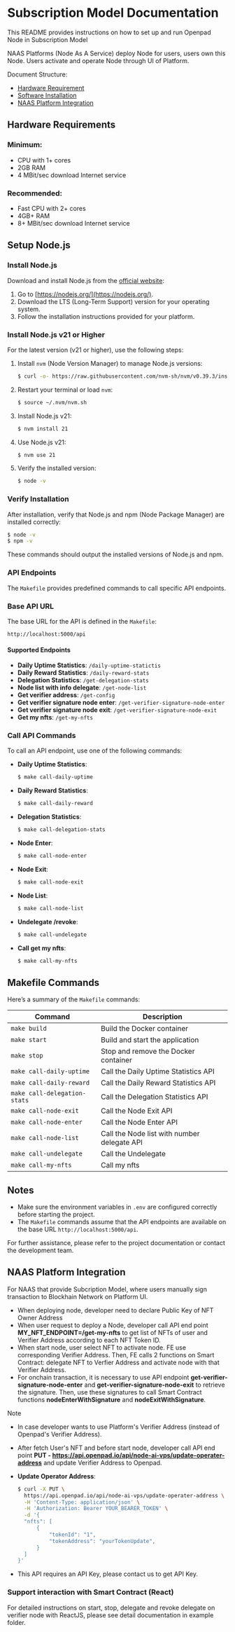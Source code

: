 # Subscription Model Documentation

This README provides instructions on how to set up and run Openpad Node in Subscription Model

NAAS Platforms (Node As A Service) deploy Node for users, users own this Node. Users activate and operate Node through UI of Platform.

Document Structure:

- [Hardware Requirement](#hardware-requirements)
- [Software Installation](#setup-nodejs)
- [NAAS Platform Integration](#node-deployment-integration)

## Hardware Requirements

### Minimum:

- CPU with 1+ cores
- 2GB RAM
- 4 MBit/sec download Internet service

### Recommended:

- Fast CPU with 2+ cores
- 4GB+ RAM
- 8+ MBit/sec download Internet service

## Setup Node.js

### Install Node.js

Download and install Node.js from the [official website](https://nodejs.org/):

1. Go to [https://nodejs.org/](https://nodejs.org/).
2. Download the LTS (Long-Term Support) version for your operating system.
3. Follow the installation instructions provided for your platform.

### Install Node.js v21 or Higher

For the latest version (v21 or higher), use the following steps:

1. Install `nvm` (Node Version Manager) to manage Node.js versions:

   ```bash
   $ curl -o- https://raw.githubusercontent.com/nvm-sh/nvm/v0.39.3/install.sh | bash
   ```

2. Restart your terminal or load `nvm`:

   ```bash
   $ source ~/.nvm/nvm.sh
   ```

3. Install Node.js v21:

   ```bash
   $ nvm install 21
   ```

4. Use Node.js v21:

   ```bash
   $ nvm use 21
   ```

5. Verify the installed version:

   ```bash
   $ node -v
   ```

### Verify Installation

After installation, verify that Node.js and npm (Node Package Manager) are installed correctly:

```bash
$ node -v
$ npm -v
```

These commands should output the installed versions of Node.js and npm.

### API Endpoints

The `Makefile` provides predefined commands to call specific API endpoints.

### Base API URL

The base URL for the API is defined in the `Makefile`:

```text
http://localhost:5000/api
```

#### Supported Endpoints

- **Daily Uptime Statistics**: `/daily-uptime-statictis`
- **Daily Reward Statistics**: `/daily-reward-stats`
- **Delegation Statistics**: `/get-delegation-stats`
- **Node list with info delegate**: `/get-node-list`
- **Get verifier address**: `/get-config`
- **Get verifier signature node enter**: `/get-verifier-signature-node-enter`
- **Get verifier signature node exit**: `/get-verifier-signature-node-exit`
- **Get my nfts**: `/get-my-nfts`

### Call API Commands

To call an API endpoint, use one of the following commands:

- **Daily Uptime Statistics**:

  ```bash
  $ make call-daily-uptime
  ```

- **Daily Reward Statistics**:

  ```bash
  $ make call-daily-reward
  ```

- **Delegation Statistics**:
  ```bash
  $ make call-delegation-stats
  ```
- **Node Enter**:

  ```bash
  $ make call-node-enter
  ```

- **Node Exit**:
  ```bash
  $ make call-node-exit
  ```
- **Node List**:
  ```bash
  $ make call-node-list
  ```
- **Undelegate /revoke**:

  ```bash
  $ make call-undelegate
  ```

- **Call get my nfts**:
  ```bash
  $ make call-my-nfts
  ```

## Makefile Commands

Here’s a summary of the `Makefile` commands:

| Command                      | Description                                 |
| ---------------------------- | ------------------------------------------- |
| `make build`                 | Build the Docker container                  |
| `make start`                 | Build and start the application             |
| `make stop`                  | Stop and remove the Docker container        |
| `make call-daily-uptime`     | Call the Daily Uptime Statistics API        |
| `make call-daily-reward`     | Call the Daily Reward Statistics API        |
| `make call-delegation-stats` | Call the Delegation Statistics API          |
| `make call-node-exit`        | Call the Node Exit API                      |
| `make call-node-enter`       | Call the Node Enter API                     |
| `make call-node-list`        | Call the Node list with number delegate API |
| `make call-undelegate`       | Call the Undelegate                         |
| `make call-my-nfts`          | Call my nfts                                |

## Notes

- Make sure the environment variables in `.env` are configured correctly before starting the project.
- The `Makefile` commands assume that the API endpoints are available on the base URL `http://localhost:5000/api`.

For further assistance, please refer to the project documentation or contact the development team.

## NAAS Platform Integration

For NAAS that provide Subcription Model, where users manually sign transaction to Blockhain Network on Platform UI.

- When deploying node, developer need to declare Public Key of NFT Owner Address
- When user request to deploy a Node, developer call API end point **MY_NFT_ENDPOINT=/get-my-nfts** to get list of NFTs of user and Verifier Address according to each NFT Token ID.
- When start node, user select NFT to activate node. FE use corresponding Verifier Address. Then, FE calls 2 functions on Smart Contract: delegate NFT to Verfier Address and activate node with that Verifier Address.
- For onchain transaction, it is necessary to use API endpoint **get-verifier-signature-node-enter** and **get-verifier-signature-node-exit** to retrieve the signature. Then, use these signatures to call Smart Contract functions **nodeEnterWithSignature** and **nodeExitWithSignature**.

Note

- In case developer wants to use Platform's Verifier Address (instead of Openpad's Verifier Address).
- After fetch User's NFT and before start node, developer call API end point **PUT - https://api.openpad.io/api/node-ai-vps/update-operater-address**
  and update Verifier Address to Openpad.
- **Update Operator Address**:

  ```bash
  $ curl -X PUT \
    https://api.openpad.io/api/node-ai-vps/update-operater-address \
    -H 'Content-Type: application/json' \
    -H 'Authorization: Bearer YOUR_BEARER_TOKEN' \
    -d '{
    "nfts": [
        {
            "tokenId": "1",
            "tokenAddress": "yourTokenUpdate",
        }
    ]
  }'
  ```

- This API requires an API Key, please contact us to get API Key.

### Support interaction with Smart Contract (React)

For detailed instructions on start, stop, delegate and revoke delegate on verifier node with ReactJS, please see detail documentation in example folder.
